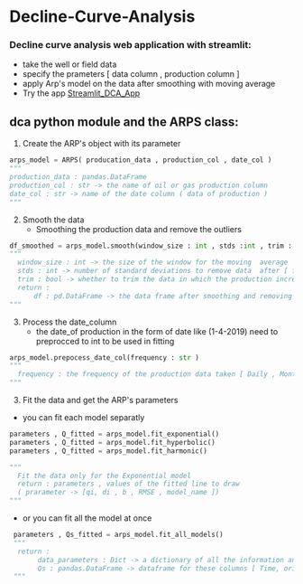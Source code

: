 # Decline-Curve-Analysis
### Decline curve analysis web application with streamlit:
- take the well or field data 
- specify the prameters [ data column , production column ]
- apply Arp's model on the data after smoothing with moving average 
-  Try the app [Streamlit_DCA_App](https://decline-curve-analysis.herokuapp.com/)
## dca python module and the ARPS class:
1. Create the ARP's object with its parameter

```python
arps_model = ARPS( producation_data , production_col , date_col )
"""
production_data : pandas.DataFrame  
production_col : str -> the name of oil or gas production column
date_col : str -> name of the date column ( data of production )
"""
```
2. Smooth the data
   - Smoothing the production data and remove the outliers
  ```python
  df_smoothed = arps_model.smooth(window_size : int , stds :int , trim : bool )
  """
    window_size : int -> the size of the window for the moving  average
    stds : int -> number of standard deviations to remove data  after [ for the outliers ]
    trim : bool -> whether to trim the data in which the production increase or not
    return :
        df : pd.DataFrame -> the data frame after smoothing and removing the outiler to show the data
  """
  ``` 
  3. Process the date_column 
      - the date_of production in the form of date like (1-4-2019) need to preprocced to int to be used in fitting 
  ```python
  arps_model.prepocess_date_col(frequency : str )
  """
    frequency : the frequency of the production data taken [ Daily , Monthly , Yearly ]
  """
  ```
  3. Fit the data and get the ARP's parameters
   -    you can fit each model separatly
  ```python 
  parameters , Q_fitted = arps_model.fit_exponential()
  parameters , Q_fitted = arps_model.fit_hyperbolic()
  parameters , Q_fitted = arps_model.fit_harmonic()

  """
    Fit the data only for the Exponential model
    return : parameters , values of the fitted line to draw
    ( prarameter -> [qi, di , b , RMSE , model_name ])
  """
  ```
  - or you can fit all the model at once
  ```python
   parameters , Qs_fitted = arps_model.fit_all_models()
   """
    return :
         data_parameters : Dict -> a dictionary of all the information and parameters of each model [ qi, di , b , rmse ]
         Qs : pandas.DataFrame -> dataframe for these columns [ Time, originalSmoothed_Q , Exponential_fitted_Q , Hyperbolic_fiited_Q , Harmonic_fitted_Q ] to draw and see the rasults.
   """
  ```

